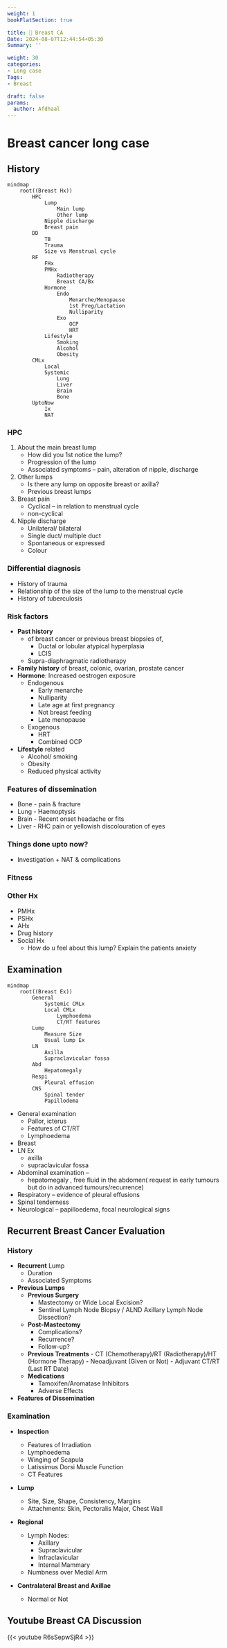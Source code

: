 ```yaml
---
weight: 1
bookFlatSection: true

title: 🍁 Breast CA
Date: 2024-08-07T12:44:54+05:30
Summary: ''

weight: 30
categories: 
- Long case
Tags:
- Breast

draft: false
params:
  author: Afdhaal
---
```


# Breast cancer long case

## History
```mermaid
mindmap
	root((Breast Hx))
		HPC
			Lump
				Main lump
				Other lump
			Nipple discharge
			Breast pain
		DD
			TB
			Trauma
			Size vs Menstrual cycle
		RF
			FHx
			PMHx
				Radiotherapy
				Breast CA/Bx
			Hormone
				Endo
					Menarche/Menopause
					1st Preg/Lactation
					Nulliparity
				Exo
					OCP
					HRT
			Lifestyle
				Smoking
				Alcohol
				Obesity
		CMLx
			Local
			Systemic
				Lung
				Liver
				Brain
				Bone
		UptoNow
			Ix
			NAT
```
### HPC
1. About the main breast lump
	- How did you 1st notice the lump?
	- Progression of the lump
	- Associated symptoms – pain, alteration of nipple, discharge
2. Other lumps
	- Is there any lump on opposite breast or axilla?
	- Previous breast lumps
3. Breast pain
	- Cyclical – in relation to menstrual cycle
	- non-cyclical
4. Nipple discharge
	- Unilateral/ bilateral
	- Single duct/ multiple duct
	- Spontaneous or expressed
	- Colour
### Differential diagnosis
- History of trauma
- Relationship of the size of the lump to the menstrual cycle
- History of tuberculosis
### Risk factors
- **Past history** 
	- of breast cancer or previous breast biopsies of,
		- Ductal or lobular atypical hyperplasia
		- LCIS
	- Supra-diaphragmatic radiotherapy
- **Family history** of breast, colonic, ovarian, prostate cancer
- **Hormone**: Increased oestrogen exposure
	- Endogenous
		- Early menarche
		- Nulliparity
		- Late age at first pregnancy
		- Not breast feeding
		- Late menopause
	- Exogenous
		- HRT
		- Combined OCP
- **Lifestyle** related
	- Alcohol/ smoking
	- Obesity
	- Reduced physical activity

### Features of dissemination
- Bone - pain & fracture
- Lung - Haemoptysis
- Brain - Recent onset headache or fits
- Liver - RHC pain or yellowish discolouration of eyes

### Things done upto now?
- Investigation + NAT & complications

### Fitness

### Other Hx
- PMHx
- PSHx
- AHx
- Drug history
- Social Hx
	- How do u feel about this lump? Explain the patients anxiety
## Examination
```mermaid
mindmap
	root((Breast Ex))
		General
			Systemic CMLx
			Local CMLx
				Lymphoedema
				CT/RT features
		Lump
			Measure Size
			Usual lump Ex
		LN
			Axilla
			Supraclavicular fossa
		Abd
			Hepatomegaly
		Respi
			Pleural effusion
		CNS
			Spinal tender
			Papillodema
```

- General examination
	- Pallor, icterus
	- Features of CT/RT
	- Lymphoedema
- Breast 
- LN Ex 
	- axilla
	- supraclavicular fossa
- Abdominal examination – 
	- hepatomegaly , free fluid in the abdomen( request in early tumours but do in advanced tumours/recurrence)
- Respiratory – evidence of pleural effusions
- Spinal tenderness
- Neurological – papilloedema, focal neurological signs

## Recurrent Breast Cancer Evaluation

### History

- **Recurrent** Lump
	- Duration
	- Associated Symptoms
- **Previous Lumps**
	- **Previous Surgery**
		- Mastectomy or Wide Local Excision?
		- Sentinel Lymph Node Biopsy / ALND Axillary Lymph Node Dissection?
	- **Post-Mastectomy**
		- Complications?
		- Recurrence?
		- Follow-up?
	- **Previous Treatments**
		  - CT (Chemotherapy)/RT (Radiotherapy)/HT (Hormone Therapy)
		  - Neoadjuvant (Given or Not)
		  - Adjuvant CT/RT (Last RT Date)
	- **Medications**
		- Tamoxifen/Aromatase Inhibitors
		- Adverse Effects
- **Features of Dissemination**

### Examination

- **Inspection**
	- Features of Irradiation
	- Lymphoedema
	- Winging of Scapula
	- Latissimus Dorsi Muscle Function
	- CT Features

- **Lump**
	- Site, Size, Shape, Consistency, Margins
	- Attachments: Skin, Pectoralis Major, Chest Wall

- **Regional**
	- Lymph Nodes: 
		- Axillary
		- Supraclavicular
		- Infraclavicular
		- Internal Mammary
	- Numbness over Medial Arm

- **Contralateral Breast and Axillae**
	- Normal or Not


## Youtube Breast CA Discussion
{{< youtube R6sSepwSjR4 >}}